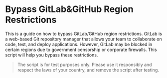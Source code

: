 # Bypass GitLab&GitHub Region Restrictions

This is a guide on how to bypass GitLab/GitHub region restrictions. GitLab is a web-based Git repository manager that allows your team to collaborate on code, test, and deploy applications. However, GitLab may be blocked in certain regions due to government censorship or corporate firewalls. This script will help you bypass these restrictions.

> The script is for test purposes only. Please use it responsibly and respect the laws of your country, and remove the script after testing.
